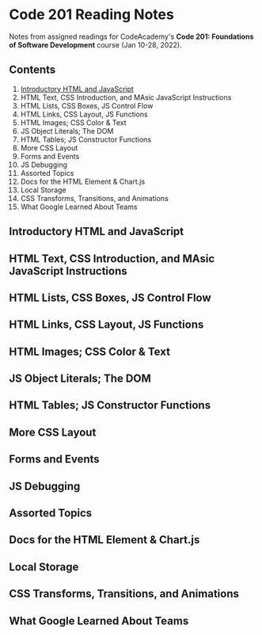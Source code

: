 # Code 201 Reading Notes

Notes from assigned readings for CodeAcademy's **Code 201: Foundations of Software Development** course (Jan 10-28, 2022).

## Contents

1. [Introductory HTML and JavaScript](reading-notes/README.md#introductory-html-and-javascript)
2. HTML Text, CSS Introduction, and MAsic JavaScript Instructions
3. HTML Lists, CSS Boxes, JS Control Flow
4. HTML Links, CSS Layout, JS Functions
5. HTML Images; CSS Color & Text
6. JS Object Literals; The DOM
7. HTML Tables; JS Constructor Functions
8. More CSS Layout
9. Forms and Events
10. JS Debugging
11. Assorted Topics
12. Docs for the HTML <canvas> Element & Chart.js
13. Local Storage
14. CSS Transforms, Transitions, and Animations
15. What Google Learned About Teams

## Introductory HTML and JavaScript

## HTML Text, CSS Introduction, and MAsic JavaScript Instructions

## HTML Lists, CSS Boxes, JS Control Flow

## HTML Links, CSS Layout, JS Functions

## HTML Images; CSS Color & Text

## JS Object Literals; The DOM

## HTML Tables; JS Constructor Functions

## More CSS Layout

## Forms and Events

## JS Debugging

## Assorted Topics

## Docs for the HTML <canvas> Element & Chart.js

## Local Storage

## CSS Transforms, Transitions, and Animations

## What Google Learned About Teams
